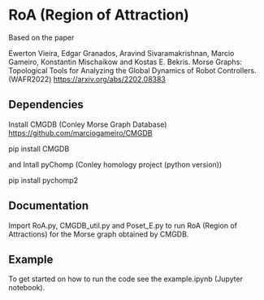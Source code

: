 # RoA (Region of Attraction)

Based on the paper 

Ewerton Vieira, Edgar Granados, Aravind Sivaramakrishnan, Marcio Gameiro, Konstantin Mischaikow and Kostas E. Bekris. Morse Graphs: Topological Tools for Analyzing the Global Dynamics of Robot Controllers. (WAFR2022) https://arxiv.org/abs/2202.08383


## Dependencies
Install CMGDB (Conley Morse Graph Database) https://github.com/marciogameiro/CMGDB

pip install CMGDB

and Intall pyChomp (Conley homology project (python version))

pip install pychomp2

## Documentation

Import RoA.py, CMGDB_util.py and Poset_E.py to run RoA (Region of Attractions) for the Morse graph obtained by CMGDB.

## Example

To get started on how to run the code see the example.ipynb (Jupyter notebook).
